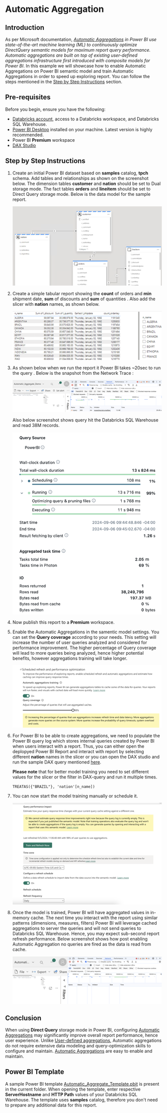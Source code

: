 # Automatic Aggregation
## Introduction
As per Microsoft documentation, _[Automatic Aggregations](https://learn.microsoft.com/en-us/power-bi/enterprise/aggregations-auto) in Power BI use state-of-the-art machine learning (ML) to continuously optimize DirectQuery semantic models for maximum report query performance. Automatic aggregations are built on top of existing user-defined aggregations infrastructure first introduced with composite models for Power BI_.
In this example we will showcase how to enable Automatic Aggregations on Power BI semantic model and train Automatic Aggregations in order to speed up exploring report. You can follow the steps mentioned in the [Step by Step Instructions](#step-by-step-instructions) section.

## Pre-requisites

Before you begin, ensure you have the following:

- [Databricks account](https://databricks.com/), access to a Databricks workspace, and Databricks SQL Warehouse. 
- [Power BI Desktop](https://powerbi.microsoft.com/desktop/) installed on your machine. Latest version is highly recommended.
- Power BI **Premium** workspace
- [DAX Studio](https://daxstudio.org/)

  
## Step by Step Instructions
1. Create an initial Power BI dataset based on **samples** catalog, **tpch** schema. Add tables and relationships as shown on the screenshot below. The dimension tables **customer** and **nation** should be set to Dual storage mode. The fact tables **orders** and **lineitem** should be set to Direct Query storage mode. Below is the data model for the sample report.

    ![sample report](./images/DataModel.png)

2. Create a simple tabular report showing the **count** of orders and **min** shipment date, **sum** of discounts and **sum** of quantities . Also add the slicer with **nation** names, as shown below.

    ![sample report](./images/DQ_Report_1.png)


3. As shown below when we run the report it Power BI takes ~20sec to run the query . Below is the snapshot from the Network Trace :

    ![sample report](./images/PreeAA.png)

    Also below screenshot shows query hit the Databricks SQL Warehouse and read 38M records. 

    ![sample report](./images/PreAADBSQL.png)


4. Now publish this report to a **Premium** workspace.

5. Enable the Automatic Aggregations in the samentic model settings. You can set the **Query coverage** according to your needs. This setting will increase the number of user queries analyzed and considered for performance improvement. The higher percentage of Query coverage will lead to more queries being analyzed, hence higher potential benefits, however aggregations training will take longer. 

    ![sample report](./images/AAenablement.png)

6. For Power BI to be able to create aggregations, we need to populate the Power BI query log which stores internal queries created by Power BI when users interact with a report. Thus, you can either open the deplopyed Power BI Report and interact with report by selecting different **nation** names in the slicer or you can open the DAX studio and run the sample DAX query mentioned [here](./DAX/Dax_query).
   
    **Please note** that for better model training you need to set different values for the slicer or the filter in DAX-query and run it multiple times.
    ```
    TREATAS({"BRAZIL"}, 'nation'[n_name])
    ```

7. You can now start the model training manually or schedule it.

    ![sample report](./images/TrainAA.png)
   
8. Once the model is trained, Power BI will have aggregated values in in-memory cache. The next time you interact with the report using similar patterns (dimensions, measures, filters) Power BI will leverage cached aggregations to server the queries and will not send queries to Databricks SQL Warehouse. Hence, you may expect sub-second report refresh performance.
Below screenshot shows how post enabling Automatic Aggregation no queries are fired as the data is read from cache.

    ![sample report](./images/postAA.png)

## Conclusion
When using **Direct Query** storage mode in Power BI, configuring [Automatic Aggregations](https://learn.microsoft.com/en-us/power-bi/enterprise/aggregations-auto) may significantly improve overall 
report performance, hence user experience. Unlike [User-defined aggregations](https://learn.microsoft.com/en-us/power-bi/transform-model/aggregations-advanced), Automatic aggregations do not require extensive data modeling and query-optimization skills to configure and maintain. [Automatic Aggregations](https://learn.microsoft.com/en-us/power-bi/enterprise/aggregations-auto) are easy to enable and maintain.

## Power BI Template 

A sample Power BI template [Automatic_Aggregate_Template.pbit](./Automatic_Aggregations.pbit) is present in the current folder. When opening the template, enter respective **ServerHostname** and **HTTP Path** values of your Databricks SQL Warehouse. The template uses **samples** catalog, therefore you don't need to prepare any additional data for this report.

